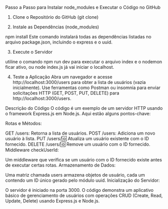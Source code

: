 Passo a Passo para Instalar node_modules e Executar o Código no GitHub

1. Clone o Repositório do GitHub (git clone)

2. Instale as Dependências (node_modules)

npm install
Este comando instalará todas as dependências listadas no arquivo package.json, incluindo o express e o uuid.

3. Execute o Servidor

utiline o comando npm run dev para executar o arquivo index e o nodemon ficar ativo, ou node index.js já vai iniciar o localhost.

4. Teste a Aplicação
Abra um navegador e acesse http://localhost:3000/users para obter a lista de usuários (vazia inicialmente).
Use ferramentas como Postman ou insomnia para enviar solicitações HTTP (GET, POST, PUT, DELETE) para http://localhost:3000/users.


Descrição do Código
O código é um exemplo de um servidor HTTP usando o framework Express.js em Node.js. Aqui estão alguns pontos-chave:

Rotas e Métodos:

GET /users: Retorna a lista de usuários.
POST /users: Adiciona um novo usuário à lista.
PUT /users/:id: Atualiza um usuário existente com o ID fornecido.
DELETE /users/:id: Remove um usuário com o ID fornecido.
Middleware checkUserId:

Um middleware que verifica se um usuário com o ID fornecido existe antes de executar certas rotas.
Armazenamento de Dados:

Uma matriz chamada users armazena objetos de usuário, cada um contendo um ID único gerado pelo módulo uuid.
Inicialização do Servidor:

O servidor é iniciado na porta 3000.
O código demonstra um aplicativo básico de gerenciamento de usuários com operações CRUD (Create, Read, Update, Delete) usando Express.js e Node.js.
